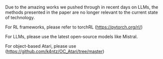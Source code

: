 Due to the amazing works we pushed through in recent days on LLMs, the methods presented in the paper are no longer relevant to the current state of technology.

For RL frameworks, please refer to torchRL (https://pytorch.org/rl/)

For LLMs, please use the latest open-source models like Mistral.

For object-based Atari, please use (https://github.com/k4ntz/OC_Atari/tree/master)
